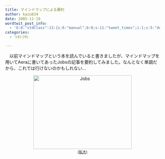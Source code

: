 ```yaml
---
title: マインドマップによる要約
author: kazu634
date: 2005-11-19
wordtwit_post_info:
  - 'O:8:"stdClass":13:{s:6:"manual";b:0;s:11:"tweet_times";i:1;s:5:"delay";i:0;s:7:"enabled";i:1;s:10:"separation";s:2:"60";s:7:"version";s:3:"3.7";s:14:"tweet_template";b:0;s:6:"status";i:2;s:6:"result";a:0:{}s:13:"tweet_counter";i:2;s:13:"tweet_log_ids";a:1:{i:0;i:2191;}s:9:"hash_tags";a:0:{}s:8:"accounts";a:1:{i:0;s:7:"kazu634";}}'
categories:
  - つれづれ

---
```

<div class="section">
<p>
    　以前マインドマップという本を読んでいると書きましたが、マインドマップを用いてAeraに書いてあったJobsの記事を要約してみました。なんとなく単調だから、これでは行けないのかもしれない…
</p>
  
<p>
<center>
<a href="http://image.blog.livedoor.jp/simoom634/imgs/d/6/d6001487.png" onclick="__gaTracker('send', 'event', 'outbound-article', 'http://image.blog.livedoor.jp/simoom634/imgs/d/6/d6001487.png', '(拡大)');" target="_blank"><img width="320" alt="Jobs" src="http://image.blog.livedoor.jp/simoom634/imgs/d/6/d6001487-s.png" class="pict" height="240" border="0" /><br /><small>(拡大)</small></a>
</center>
</p>
</div>
